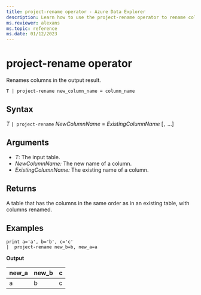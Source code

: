 ```yaml
---
title: project-rename operator - Azure Data Explorer
description: Learn how to use the project-rename operator to rename columns in the output result.
ms.reviewer: alexans
ms.topic: reference
ms.date: 01/12/2023
---
```

# project-rename operator

Renames columns in the output result.

```kusto
T | project-rename new_column_name = column_name
```

## Syntax

*T* `| project-rename` *NewColumnName* = *ExistingColumnName* [`,` ...]

## Arguments

* *T*: The input table.
* *NewColumnName:* The new name of a column.
* *ExistingColumnName:* The existing name of a column.

## Returns

A table that has the columns in the same order as in an existing table, with columns renamed.

## Examples

<!-- csl: https://help.kusto.windows.net/Samples -->
```kusto
print a='a', b='b', c='c'
|  project-rename new_b=b, new_a=a
```

**Output**

|new_a|new_b|c|
|---|---|---|
|a|b|c|
